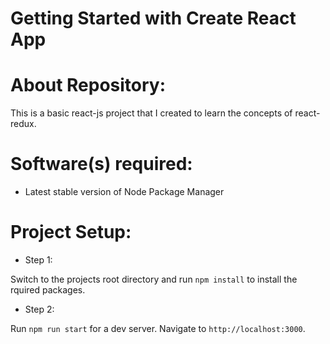 # Getting Started with Create React App

# About Repository:
This is a basic react-js project that I created to learn the concepts of react-redux.

# Software(s) required:
* Latest stable version of Node Package Manager

# Project Setup:

* Step 1:

Switch to the projects root directory and run `npm install` to install the rquired packages.

* Step 2:

Run `npm run start` for a dev server. Navigate to `http://localhost:3000`.

